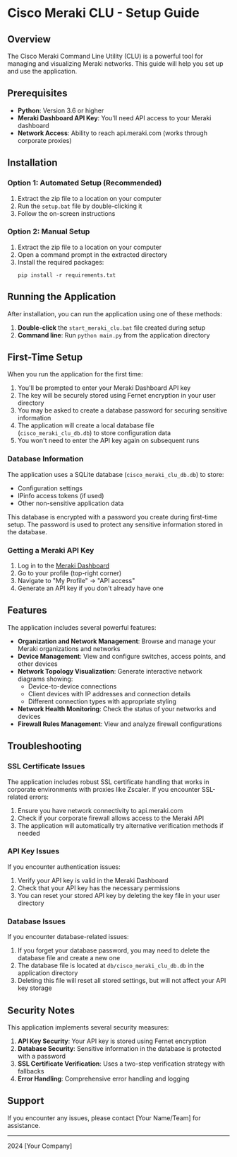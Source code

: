 # Cisco Meraki CLU - Setup Guide

## Overview

The Cisco Meraki Command Line Utility (CLU) is a powerful tool for managing and visualizing Meraki networks. This guide will help you set up and use the application.

## Prerequisites

- **Python**: Version 3.6 or higher
- **Meraki Dashboard API Key**: You'll need API access to your Meraki dashboard
- **Network Access**: Ability to reach api.meraki.com (works through corporate proxies)

## Installation

### Option 1: Automated Setup (Recommended)

1. Extract the zip file to a location on your computer
2. Run the `setup.bat` file by double-clicking it
3. Follow the on-screen instructions

### Option 2: Manual Setup

1. Extract the zip file to a location on your computer
2. Open a command prompt in the extracted directory
3. Install the required packages:
   ```
   pip install -r requirements.txt
   ```

## Running the Application

After installation, you can run the application using one of these methods:

1. **Double-click** the `start_meraki_clu.bat` file created during setup
2. **Command line**: Run `python main.py` from the application directory

## First-Time Setup

When you run the application for the first time:

1. You'll be prompted to enter your Meraki Dashboard API key
2. The key will be securely stored using Fernet encryption in your user directory
3. You may be asked to create a database password for securing sensitive information
4. The application will create a local database file (`cisco_meraki_clu_db.db`) to store configuration data
5. You won't need to enter the API key again on subsequent runs

### Database Information

The application uses a SQLite database (`cisco_meraki_clu_db.db`) to store:
- Configuration settings
- IPinfo access tokens (if used)
- Other non-sensitive application data

This database is encrypted with a password you create during first-time setup. The password is used to protect any sensitive information stored in the database.

### Getting a Meraki API Key

1. Log in to the [Meraki Dashboard](https://dashboard.meraki.com/)
2. Go to your profile (top-right corner)
3. Navigate to "My Profile" → "API access"
4. Generate an API key if you don't already have one

## Features

The application includes several powerful features:

- **Organization and Network Management**: Browse and manage your Meraki organizations and networks
- **Device Management**: View and configure switches, access points, and other devices
- **Network Topology Visualization**: Generate interactive network diagrams showing:
  - Device-to-device connections
  - Client devices with IP addresses and connection details
  - Different connection types with appropriate styling
- **Network Health Monitoring**: Check the status of your networks and devices
- **Firewall Rules Management**: View and analyze firewall configurations

## Troubleshooting

### SSL Certificate Issues

The application includes robust SSL certificate handling that works in corporate environments with proxies like Zscaler. If you encounter SSL-related errors:

1. Ensure you have network connectivity to api.meraki.com
2. Check if your corporate firewall allows access to the Meraki API
3. The application will automatically try alternative verification methods if needed

### API Key Issues

If you encounter authentication issues:

1. Verify your API key is valid in the Meraki Dashboard
2. Check that your API key has the necessary permissions
3. You can reset your stored API key by deleting the key file in your user directory

### Database Issues

If you encounter database-related issues:

1. If you forget your database password, you may need to delete the database file and create a new one
2. The database file is located at `db/cisco_meraki_clu_db.db` in the application directory
3. Deleting this file will reset all stored settings, but will not affect your API key storage

## Security Notes

This application implements several security measures:

1. **API Key Security**: Your API key is stored using Fernet encryption
2. **Database Security**: Sensitive information in the database is protected with a password
3. **SSL Certificate Verification**: Uses a two-step verification strategy with fallbacks
4. **Error Handling**: Comprehensive error handling and logging

## Support

If you encounter any issues, please contact [Your Name/Team] for assistance.

---

 2024 [Your Company]
